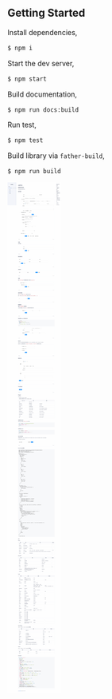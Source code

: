 ## Getting Started

Install dependencies,

```bash
$ npm i
```

Start the dev server,

```bash
$ npm start
```

Build documentation,

```bash
$ npm run docs:build
```

Run test,

```bash
$ npm test
```

Build library via `father-build`,

```bash
$ npm run build
```

![](<./39b699d9be734f99a41aee8cf87fbf6a%20(2).png>)
